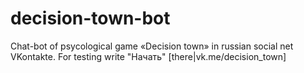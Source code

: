 # decision-town-bot
Chat-bot of psycological game «Decision town» in russian social net VKontakte. For testing write "Начать" [there|vk.me/decision_town]
